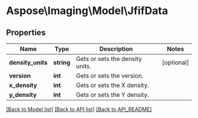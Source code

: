 # Aspose\Imaging\Model\JfifData

## Properties
Name | Type | Description | Notes
------------ | ------------- | ------------- | -------------
**density_units** | **string** | Gets or sets the density units. | [optional] 
**version** | **int** | Gets or sets the version. | 
**x_density** | **int** | Gets or sets the X density. | 
**y_density** | **int** | Gets or sets the Y density. | 

[[Back to Model list]](API_README.md#documentation-for-models) [[Back to API list]](API_README.md#documentation-for-api-endpoints) [[Back to API_README]](API_README.md)

